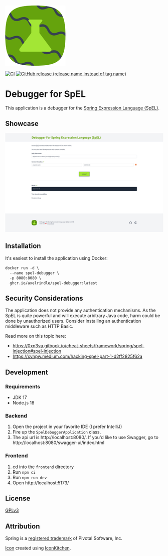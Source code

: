 ![logo](./frontend/public/icon-192.png)

[![CI](https://github.com/axelrindle/spel-debugger/actions/workflows/ci.yml/badge.svg)](https://github.com/axelrindle/spel-debugger/actions/workflows/ci.yml)
[![GitHub release (release name instead of tag name)](https://img.shields.io/github/v/release/axelrindle/spel-debugger?label=version)](https://github.com/axelrindle/spel-debugger/pkgs/container/spel-debugger)

# Debugger for SpEL

This application is a debugger for the
[Spring Expression Language (SpEL)](https://docs.spring.io/spring-framework/reference/core/expressions.html).

## Showcase

![screenshot](./screenshot.png)

## Installation

It's easiest to install the application using Docker:

```shell
docker run -d \
  --name spel-debugger \
  -p 8080:8080 \
  ghcr.io/axelrindle/spel-debugger:latest
```

## Security Considerations

The application does not provide any authentication mechanisms. As the SpEL is quite powerful and will execute
arbitrary Java code, harm could be done by unauthorized users. Consider installing an authentication
middleware such as HTTP Basic.

Read more on this topic here:

- https://0xn3va.gitbook.io/cheat-sheets/framework/spring/spel-injection#spel-injection
- https://xvnpw.medium.com/hacking-spel-part-1-d2ff2825f62a

## Development

### Requirements

- JDK 17
- Node.js 18

### Backend

1. Open the project in your favorite IDE (I prefer IntelliJ)
2. Fire up the `SpelDebuggerApplication` class.
3. The api url is http://localhost:8080/.
   If you'd like to use Swagger, go to http://localhost:8080/swagger-ui/index.html

### Frontend

1. cd into the `frontend` directory
2. Run `npm ci`
3. Run `npm run dev`
4. Open http://localhost:5173/

## License

[GPLv3](LICENSE)

## Attribution

Spring is a [registered trademark](https://spring.io/trademarks) of Pivotal Software, Inc.

[Icon](https://icon.kitchen/i/H4sIAAAAAAAAAz1QMW7DMAz8C7t6SOA6BbwG7dShaLIVHWiJtoXSpitLSQPDfy%2Bl1tl4h%2BPxjgtckCPNUC9g0X%2BdexoI6uAjFdB259ukCAy7CX2AApruKCxeuYdDheXOKqcy%2BglKnabn14zf0Fo3dsk0yAT1fleAd12vojQ2EoIMfzNTm9k17b3IqGCBFgfHN3V8F9VKuitst1guIDsDdYs8U967Z8KSDmWVMxz%2FM6vdTCmdpRYjpxLOyKjEbByNhkAtmu7UY646f0fnDVPumnpFr7T22Ea44kX%2FVYDZjpZPj%2FtqD6v6DGIjp29%2BwJUa%2BFx%2FAf%2FBQ9pgAQAA)
created using [IconKitchen](https://icon.kitchen/).